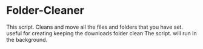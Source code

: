 # Folder-Cleaner
This script. Cleans and move all the files and folders that you have set. useful for creating keeping the downloads folder clean
The script. will run in the background.



